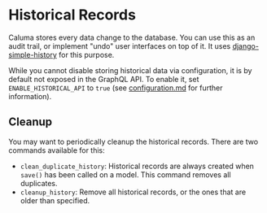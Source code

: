 # Historical Records


Caluma stores every data change to the database. You can use this as an audit
trail, or implement "undo" user interfaces on top of it.
It uses [django-simple-history](https://github.com/treyhunner/django-simple-history)
for this purpose.

While you cannot disable storing historical data via configuration, it is by default not
exposed in the GraphQL API. To enable it, set `ENABLE_HISTORICAL_API` to `true`
(see [configuration.md](configuration.md) for further information).

## Cleanup

You may want to periodically cleanup the historical records. There are
two commands available for this:

 - `clean_duplicate_history`: Historical records are always created when `save()` has been called on a model. This command removes all duplicates.
 - `cleanup_history`: Remove all historical records, or the ones that are older than specified.
